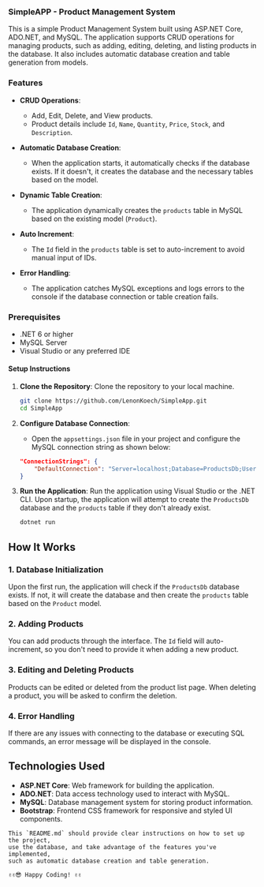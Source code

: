 ﻿
### SimpleAPP - Product Management System

This is a simple Product Management System built using ASP.NET Core, ADO.NET, and MySQL. The application supports CRUD operations for managing products, such as adding, editing, deleting, and listing products in the database. It also includes automatic database creation and table generation from models.

### Features

- **CRUD Operations**: 
  - Add, Edit, Delete, and View products.
  - Product details include `Id`, `Name`, `Quantity`, `Price`, `Stock`, and `Description`.
  
- **Automatic Database Creation**:
  - When the application starts, it automatically checks if the database exists. If it doesn't, it creates the database and the necessary tables based on the model.

- **Dynamic Table Creation**:
  - The application dynamically creates the `products` table in MySQL based on the existing model (`Product`).

- **Auto Increment**:
  - The `Id` field in the `products` table is set to auto-increment to avoid manual input of IDs.

- **Error Handling**:
  - The application catches MySQL exceptions and logs errors to the console if the database connection or table creation fails.

### Prerequisites

- .NET 6 or higher
- MySQL Server
- Visual Studio or any preferred IDE

#### Setup Instructions

1. **Clone the Repository**:
   Clone the repository to your local machine.

   ```bash
   git clone https://github.com/LenonKoech/SimpleApp.git
   cd SimpleApp
   ```

2. **Configure Database Connection**:
   - Open the `appsettings.json` file in your project and configure the MySQL connection string as shown below:
   
   ```json
   "ConnectionStrings": {
       "DefaultConnection": "Server=localhost;Database=ProductsDb;User=root;Password=yourpassword;"
   }
   ```

3. **Run the Application**:
   Run the application using Visual Studio or the .NET CLI. Upon startup, the application will attempt to create the `ProductsDb` database and the `products` table if they don't already exist.

   ```bash
   dotnet run

## How It Works

### 1. Database Initialization

Upon the first run, the application will check if the `ProductsDb` database exists. If not, it will create the database and then create the `products` table based on the `Product` model.

### 2. Adding Products

You can add products through the interface. The `Id` field will auto-increment, so you don't need to provide it when adding a new product.

### 3. Editing and Deleting Products

Products can be edited or deleted from the product list page. When deleting a product, you will be asked to confirm the deletion.

### 4. Error Handling

If there are any issues with connecting to the database or executing SQL commands, an error message will be displayed in the console.

## Technologies Used

- **ASP.NET Core**: Web framework for building the application.
- **ADO.NET**: Data access technology used to interact with MySQL.
- **MySQL**: Database management system for storing product information.
- **Bootstrap**: Frontend CSS framework for responsive and styled UI components.

```
This `README.md` should provide clear instructions on how to set up the project,
use the database, and take advantage of the features you've implemented,
such as automatic database creation and table generation.
```
   ```
✌✌😎 Happy Coding! ✌✌
```